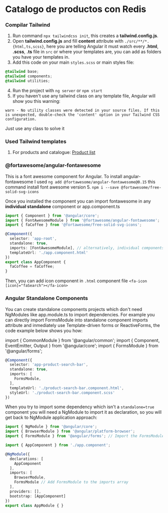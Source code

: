 #   Catalogo de productos con Redis

###     Compilar Tailwind
1. Run command `npx tailwindcss init`, this creates a **tailwind.config.js**. 
2. Open **tailwind.config.js** and fill **content** attribute with `./src/**/*.{html,ts,scss}`, here you are telling Angular it must watch every __.html__, __.scss__, __.ts__ file in `src` or where your templates are, you can add as folders you have your templates in.
3. Add this code on your main `styles.scss` or main styles file:
~~~css
@tailwind base;
@tailwind components;
@tailwind utilities;
~~~
4. Run the project with `ng server` or `npm start`
5. If you haven't use any tailwind class on any template file, Angular will show you this warning:
~~~shell
warn - No utility classes were detected in your source files. If this is unexpected, double-check the 'content' option in your Tailwind CSS configuration.
~~~
Just use any class to solve it

###     Used Tailwind templates

1. For products and catalogue: [Product list](https://tailwindui.com/components/ecommerce/components/product-lists)

###     @fortawesome/angular-fontawesome
This is a font awesome component for Angular. To install angular-fontawesome I used `ng add @fortawesome/angular-fontawesome@0.15` this command install font awesome version 5. `npm i --save @fortawesome/free-solid-svg-icons`

Once you installed the component you
can import fontawesome in any **individual standalone** component or app.component.ts 
~~~ts
import { Component } from '@angular/core';
import { FontAwesomeModule } from '@fortawesome/angular-fontawesome';
import { faCoffee } from '@fortawesome/free-solid-svg-icons';

@Component({
  selector: 'app-root',
  standalone: true,
  imports: [FontAwesomeModule], // alternatively, individual components can be imported
  templateUrl: './app.component.html'
})
export class AppComponent {
  faCoffee = faCoffee;
}
~~~
Then, you can add icon component in `.html` component file `<fa-icon [icon]="faSearch"></fa-icon>`


###     Angular Standalone Components

You can create standalone components projects which don't need NgModules like app.module.ts to import dependencies. For example you can directly import
FormsModule into standalone component imports attribute and inmediately use Template-driven forms or ReactiveForms, the code example below shows you how:

import { CommonModule } from '@angular/common';
import { Component, EventEmitter, Output } from '@angular/core';
import { FormsModule } from '@angular/forms';
~~~ts
@Component({
  selector: 'app-product-search-bar',
  standalone: true,
  imports: [
    FormsModule,
  ],
  templateUrl: './product-search-bar.component.html',
  styleUrl: './product-search-bar.component.scss'
})
~~~

When you try to import some dependency which isn't a `standalone=true` component you will need a NgModule to import it as declaration, so you will get back
to NgModule application approach:
~~~ts
import { NgModule } from '@angular/core';
import { BrowserModule } from '@angular/platform-browser';
import { FormsModule } from '@angular/forms'; // Import the FormsModule

import { AppComponent } from './app.component';

@NgModule({
  declarations: [
    AppComponent
  ],
  imports: [
    BrowserModule,
    FormsModule // Add FormsModule to the imports array
  ],
  providers: [],
  bootstrap: [AppComponent]
})
export class AppModule { }
~~~
